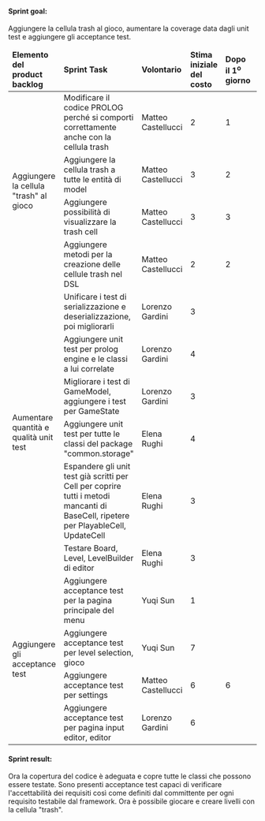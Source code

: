 #### Sprint goal:
Aggiungere la cellula trash al gioco, aumentare la coverage data dagli unit test e aggiungere gli acceptance test.

<table>
    <thead>
        <td><b>Elemento del product backlog</b></td>
        <td><b>Sprint Task</b></td>
        <td><b>Volontario</b></td>
        <td><b>Stima iniziale del costo</b></td>
        <td><b>Dopo il 1<sup>o</sup> giorno</b></td>
        <td><b>Dopo il 2<sup>o</sup> giorno</b></td>
        <td><b>Dopo il 3<sup>o</sup> giorno</b></td>
        <td><b>Dopo il 4<sup>o</sup> giorno</b></td>
        <td><b>Dopo il 5<sup>o</sup> giorno</b></td>
        <td><b>Dopo il 6<sup>o</sup> giorno</b></td>
        <td><b>Dopo il 7<sup>o</sup> giorno</b></td>
    </thead>
    <tbody>
        <tr>
            <td rowspan="4">Aggiungere la cellula "trash" al gioco</td>
            <td>Modificare il codice PROLOG perché si comporti correttamente anche con la cellula trash</td>
            <td>Matteo Castellucci</td>
            <td>2</td>
            <td>1</td>
            <td>0</td>
            <td>0</td>
            <td>0</td>
            <td>0</td>
            <td>0</td>
            <td>0</td>
        </tr>
        <tr>
            <td>Aggiungere la cellula trash a tutte le entità di model</td>
            <td>Matteo Castellucci</td>
            <td>3</td>
            <td>2</td>
            <td>0</td>
            <td>0</td>
            <td>0</td>
            <td>0</td>
            <td>0</td>
            <td>0</td>
        </tr>
        <tr>
            <td>Aggiungere possibilità di visualizzare la trash cell</td>
            <td>Matteo Castellucci</td>
            <td>3</td>
            <td>3</td>
            <td>3</td>
            <td>0</td>
            <td>0</td>
            <td>0</td>
            <td>0</td>
            <td>0</td>
        </tr>
        <tr>
            <td>Aggiungere metodi per la creazione delle cellule trash nel DSL</td>
            <td>Matteo Castellucci</td>
            <td>2</td>
            <td>2</td>
            <td>2</td>
            <td>0</td>
            <td>0</td>
            <td>0</td>
            <td>0</td>
            <td>0</td>
        </tr>
        <tr>
            <td rowspan="6">Aumentare quantità e qualità unit test</td>
            <td>Unificare i test di serializzazione e deserializzazione, poi migliorarli</td>
            <td>Lorenzo Gardini</td>
            <td>3</td>
            <td></td>
            <td></td>
            <td></td>
            <td></td>
            <td></td>
            <td></td>
            <td></td>
        </tr>
        <tr>
            <td>Aggiungere unit test per prolog engine e le classi a lui correlate</td>
            <td>Lorenzo Gardini</td>
            <td>4</td>
            <td></td>
            <td></td>
            <td></td>
            <td></td>
            <td></td>
            <td></td>
            <td></td>
        </tr>
        <tr>
            <td>Migliorare i test di GameModel, aggiungere i test per GameState</td>
            <td>Lorenzo Gardini</td>
            <td>3</td>
            <td></td>
            <td></td>
            <td></td>
            <td></td>
            <td></td>
            <td></td>
            <td></td>
        </tr>
        <tr>
            <td>Aggiungere unit test per tutte le classi del package "common.storage"</td>
            <td>Elena Rughi</td>
            <td>4</td>
            <td></td>
            <td></td>
            <td></td>
            <td></td>
            <td></td>
            <td></td>
            <td></td>
        </tr>
        <tr>
            <td>Espandere gli unit test già scritti per Cell per coprire tutti i metodi mancanti di BaseCell, ripetere per PlayableCell, UpdateCell</td>
            <td>Elena Rughi</td>
            <td>3</td>
            <td></td>
            <td></td>
            <td></td>
            <td></td>
            <td></td>
            <td></td>
            <td></td>
        </tr>
        <tr>
            <td>Testare Board, Level, LevelBuilder di editor</td>
            <td>Elena Rughi</td>
            <td>3</td>
            <td></td>
            <td></td>
            <td></td>
            <td></td>
            <td></td>
            <td></td>
            <td></td>
        </tr>
        <tr>
            <td rowspan="4">Aggiungere gli acceptance test</td>
            <td>Aggiungere acceptance test per la pagina principale del menu</td>
            <td>Yuqi Sun</td>
            <td>1</td>
            <td></td>
            <td></td>
            <td></td>
            <td></td>
            <td></td>
            <td></td>
            <td></td>
        </tr>
        <tr>
            <td>Aggiungere acceptance test per level selection, gioco</td>
            <td>Yuqi Sun</td>
            <td>7</td>
            <td></td>
            <td></td>
            <td></td>
            <td></td>
            <td></td>
            <td></td>
            <td></td>
        </tr>
        <tr>
            <td>Aggiungere acceptance test per settings</td>
            <td>Matteo Castellucci</td>
            <td>6</td>
            <td>6</td>
            <td>6</td>
            <td>3</td>
            <td>1</td>
            <td>0</td>
            <td>0</td>
            <td>0</td>
        </tr>
        <tr>
            <td>Aggiungere acceptance test per pagina input editor, editor</td>
            <td>Lorenzo Gardini</td>
            <td>6</td>
            <td></td>
            <td></td>
            <td></td>
            <td></td>
            <td></td>
            <td></td>
            <td></td>
        </tr>
    </tbody>
</table>

#### Sprint result:
Ora la copertura del codice è adeguata e copre tutte le classi che possono essere testate. Sono presenti acceptance test capaci di verificare l'accettabilità dei requisiti così come definiti dal committente per ogni requisito testabile dal framework. Ora è possibile giocare e creare livelli con la cellula "trash".

